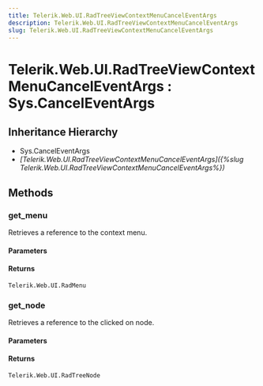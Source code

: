 ```yaml
---
title: Telerik.Web.UI.RadTreeViewContextMenuCancelEventArgs
description: Telerik.Web.UI.RadTreeViewContextMenuCancelEventArgs
slug: Telerik.Web.UI.RadTreeViewContextMenuCancelEventArgs
---
```


# Telerik.Web.UI.RadTreeViewContextMenuCancelEventArgs : Sys.CancelEventArgs

## Inheritance Hierarchy

* Sys.CancelEventArgs
* *[Telerik.Web.UI.RadTreeViewContextMenuCancelEventArgs]({%slug Telerik.Web.UI.RadTreeViewContextMenuCancelEventArgs%})*


## Methods

### get_menu

Retrieves a reference to the context menu.

#### Parameters

#### Returns

`Telerik.Web.UI.RadMenu` 

### get_node

Retrieves a reference to the clicked on node. 

#### Parameters

#### Returns

`Telerik.Web.UI.RadTreeNode` 

